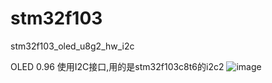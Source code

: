 # stm32f103
stm32f103_oled_u8g2_hw_i2c

OLED 0.96 使用I2C接口,用的是stm32f103c8t6的i2c2
![image](https://user-images.githubusercontent.com/17819126/236109770-64325d71-4079-49ec-9ebc-e1bbd39f2fcf.png)
